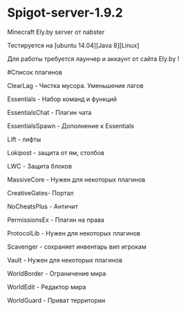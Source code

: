 # Spigot-server-1.9.2
Minecraft Ely.by server от nabster

Тестируется на [ubuntu 14.04][Java 8][Linux]

Для работы требуется лаунчер и аккаунт от сайта Ely.by !

#Список плагинов

ClearLag - Чистка мусора. Уменьшение лагов

Essentials - Набор команд и функций

EssentialsChat - Плагин чата

EssentialsSpawn - Дополнение к Essentials

Lift - лифты

Lokipost - защита от ям, столбов

LWC - Защита блоков

MassiveCore - Нужен для некоторых плагинов

CreativeGates- Портал

NoCheatsPlus - Античит

PermissionsEx - Плагин на права

ProtocolLib - Нужен для некоторых плагинов

Scavenger -  сохраняет инвентарь вип игрокам

Vault -  Нужен для некоторых плагинов

WorldBorder - Ограничение мира

WorldEdit - Редактор мира

WorldGuard - Приват территории
